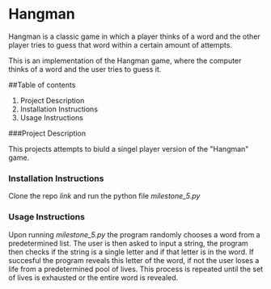 # Hangman
Hangman is a classic game in which a player thinks of a word and the other player tries to guess that word within a certain amount of attempts.

This is an implementation of the Hangman game, where the computer thinks of a word and the user tries to guess it. 

##Table of contents
1. Project Description
1. Installation Instructions
1. Usage Instructions

###Project Description

This projects attempts to biuld a singel player version of the "Hangman" game.

### Installation Instructions

Clone the repo *link* and run the python file *milestone_5.py*

### Usage Instructions

Upon running *milestone_5.py* the program randomly chooses a word from a predetermined list. The user is then asked to input a string, the program then checks if the string is a single letter and if that letter is in the word. If succesful the program reveals this letter of the word, if not the user loses a life from a predetermined pool of lives. This process is repeated until the set of lives is exhausted or the entire word is revealed.